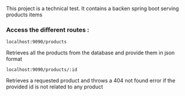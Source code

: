 This project is a technical test.
It contains a backen spring boot serving products items

### Access the different routes :
```
localhost:9090/products
```
Retrieves all the products from the database and provide them in json format

```
localhost:9090/products/:id
```
Retrieves a requested product and throws a 404 not found error if the provided id is not related to any product